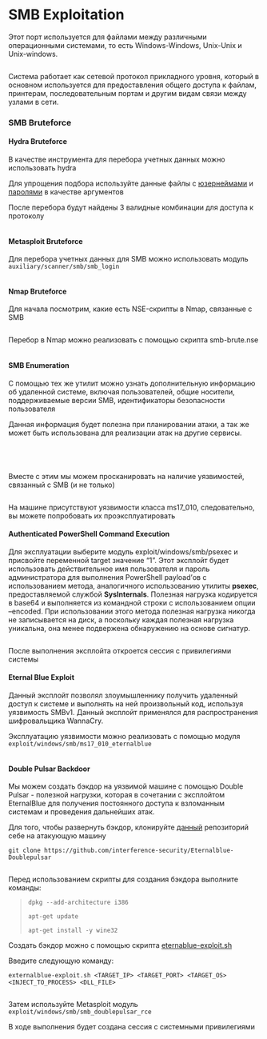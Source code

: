 # SMB Exploitation

Этот порт используется для файлами между различными операционными системами, то есть Windows-Windows, Unix-Unix и Unix-windows.

<figure><img src="../.gitbook/assets/nmap_445_port.png" alt=""><figcaption></figcaption></figure>

Система работает как сетевой протокол прикладного уровня, который в основном используется для предоставления общего доступа к файлам, принтерам, последовательным портам и другим видам связи между узлами в сети.

### SMB Bruteforce

#### Hydra Bruteforce

В качестве инструмента для перебора учетных данных можно использовать hydra

Для упрощения подбора используйте данные файлы с [юзернеймами](https://github.com/ZHIRspb/metasploitable_GIS/blob/main/tasks/users.txt) и [паролями](https://github.com/ZHIRspb/metasploitable_GIS/blob/main/tasks/passwords.txt) в качестве аргументов

После перебора будут найдены 3 валидные комбинации для доступа к протоколу

<figure><img src="../.gitbook/assets/hydra_smb_brute.png" alt=""><figcaption></figcaption></figure>

#### Metasploit Bruteforce

Для перебора учетных данных для SMB можно использовать модуль `auxiliary/scanner/smb/smb_login`

<figure><img src="../.gitbook/assets/metasploit_smb_login.png" alt=""><figcaption></figcaption></figure>

#### Nmap Bruteforce

Для начала посмотрим, какие есть NSE-скрипты в Nmap, связанные с SMB

<figure><img src="../.gitbook/assets/nmap_smb_scripts.png" alt=""><figcaption></figcaption></figure>

Перебор в Nmap можно реализовать с помощью скрипта smb-brute.nse

<figure><img src="../.gitbook/assets/smb_brute_script.png" alt=""><figcaption></figcaption></figure>

#### SMB Enumeration

С помощью тех же утилит можно узнать дополнительную информацию об удаленной системе, включая пользователей, общие носители, поддерживаемые версии SMB, идентификаторы безопасности пользователя

Данная информация будет полезна при планировании атаки, а так же может быть использована для реализации атак на другие сервисы.

<figure><img src="../.gitbook/assets/smb_lookupsid.png" alt=""><figcaption></figcaption></figure>

<figure><img src="../.gitbook/assets/smb_enumshares.png" alt=""><figcaption></figcaption></figure>

<figure><img src="../.gitbook/assets/smb_version.png" alt=""><figcaption></figcaption></figure>

<figure><img src="../.gitbook/assets/smb_protocols_script.png" alt=""><figcaption></figcaption></figure>

Вместе с этим мы можем просканировать на наличие уязвимостей, связанный с SMB (и не только)

<figure><img src="../.gitbook/assets/smb_vuln_script.png" alt=""><figcaption></figcaption></figure>

На машине присутствуют уязвимости класса ms17\_010, следовательно, вы можете попробовать их проэксплуатировать

#### Authenticated PowerShell Command Execution

Для эксплуатации выберите модуль exploit/windows/smb/psexec и присвойте переменной target значение “1”. Этот эксплойт будет использовать действительное имя пользователя и пароль администратора для выполнения PowerShell payload’ов с использованием метода, аналогичного использованию утилиты **psexec**, предоставляемой службой **SysInternals**. Полезная нагрузка кодируется в base64 и выполняется из командной строки с использованием опции –encoded. При использовании этого метода полезная нагрузка никогда не записывается на диск, а поскольку каждая полезная нагрузка уникальна, она менее подвержена обнаружению на основе сигнатур.

<figure><img src="../.gitbook/assets/smb_psexec.png" alt=""><figcaption></figcaption></figure>

После выполнения эксплойта откроется сессия с привилегиями системы

#### Eternal Blue Exploit

Данный эксплойт позволял злоумышленнику получить удаленный доступ к системе и выполнять на ней произвольный код, используя уязвимость SMBv1. Данный эксплойт применялся для распространения шифровальщика WannaCry.

Эксплуатацию уязвимости можно реализовать с помощью модуля `exploit/windows/smb/ms17_010_eternalblue`

<figure><img src="../.gitbook/assets/ms17_010_eternalblue.png" alt=""><figcaption></figcaption></figure>

#### Double Pulsar Backdoor

Мы можем создать бэкдор на уязвимой машине с помощью Double Pulsar - полезной нагрузки, которая в сочетании с эксплойтом EternalBlue для получения постоянного доступа к взломанным системам и проведения дальнейших атак.

Для того, чтобы развернуть бэкдор, клонируйте [данный](https://github.com/interference-security/Eternalblue-Doublepulsar) репозиторий себе на атакующую машину

```
git clone https://github.com/interference-security/Eternalblue-Doublepulsar
```

<figure><img src="../.gitbook/assets/eternalblue_doublepulsar.png" alt=""><figcaption></figcaption></figure>

Перед использованием скрипты для создания бэкдора выполните команды:

> `dpkg --add-architecture i386`&#x20;
>
> `apt-get update`&#x20;
>
> `apt-get install -y wine32`

Создать бэкдор можно с помощью скрипта [eternablue-exploit.sh](http://eternablue-exploit.sh)

Введите следующую команду:&#x20;

```
externalblue-exploit.sh <TARGET_IP> <TARGET_PORT> <TARGET_OS> <INJECT_TO_PROCESS> <DLL_FILE>
```

<figure><img src="../.gitbook/assets/eternalblue_exploit.png" alt=""><figcaption></figcaption></figure>

Затем используйте Metasploit модуль `exploit/windows/smb/smb_doublepulsar_rce`

В ходе выполнения будет создана сессия с системными привилегиями

<figure><img src="../.gitbook/assets/smb_doublepulsar_rce.png" alt=""><figcaption></figcaption></figure>
